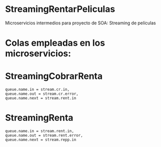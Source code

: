 # StreamingRentarPeliculas
Microservicios intermedios para proyecto de SOA: Streaming de películas

# Colas empleadas en los microservicios:
# StreamingCobrarRenta
```
queue.name.in = stream.cr.in,
queue.name.out = stream.cr.error,
queue.name.next = stream.rent.in
```
# StreamingRenta
```
queue.name.in = stream.rent.in,
queue.name.out = stream.rent.error,
queue.name.next = stream.repp.in
```

